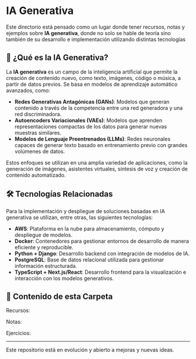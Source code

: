 # IA Generativa

Este directorio está pensado como un lugar donde tener recursos, notas y ejemplos sobre **IA generativa**, donde no solo se hable de teoría sino también de su desarrollo e implementación utilizando distintas tecnologías

## 📌 ¿Qué es la IA Generativa?

La **IA generativa** es un campo de la inteligencia artificial que permite la creación de contenido nuevo, como texto, imágenes, código o música, a partir de datos previos. Se basa en modelos de aprendizaje automático avanzados, como:

- **Redes Generativas Antagónicas (GANs)**: Modelos que generan contenido a través de la competencia entre una red generadora y una red discriminadora.
- **Autoencoders Variacionales (VAEs)**: Modelos que aprenden representaciones compactas de los datos para generar nuevas muestras similares.
- **Modelos de Lenguaje Preentrenados (LLMs)**: Redes neuronales capaces de generar texto basado en entrenamiento previo con grandes volúmenes de datos.

Estos enfoques se utilizan en una amplia variedad de aplicaciones, como la generación de imágenes, asistentes virtuales, síntesis de voz y creación de contenido automatizado.

## 🛠️ Tecnologías Relacionadas

Para la implementación y despliegue de soluciones basadas en IA generativa se utilizan, entre otras, las siguientes tecnologías:

- **AWS**: Plataforma en la nube para almacenamiento, cómputo y despliegue de modelos.
- **Docker**: Contenedores para gestionar entornos de desarrollo de manera eficiente y reproducible.
- **Python + Django**: Desarrollo backend con integración de modelos de IA.
- **PostgreSQL**: Base de datos relacional utilizada para gestionar información estructurada.
- **TypeScript + Next.js/React**: Desarrollo frontend para la visualización e interacción con los modelos generativos.

## 📂 Contenido de esta Carpeta

Recursos:

Notas:

Ejercicios:


---

Este repositorio está en evolución y abierto a mejoras y nuevas ideas.
